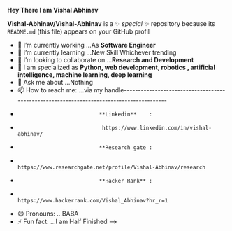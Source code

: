 **Hey There I am Vishal Abhinav**

**Vishal-Abhinav/Vishal-Abhinav** is a ✨ _special_ ✨ repository because its `README.md` (this file) appears on your GitHub profil

- 🔭 I’m currently working  ...As **Software Engineer**
- 🌱 I’m currently learning ...New Skill Whichever trending
- 👯 I’m looking to collaborate on ...**Research and Development**
- 🤔 I am specialized as **Python, web development, robotics , artificial intelligence, machine learning, deep learning**
- 💬 Ask me about ...Nothing 
- 📫 How to reach me: ...via my handle-----------------------------------------------------------------------------------------
-                               **Linkedin**    :
-                                https://www.linkedin.com/in/vishal-abhinav/
-                               **Research gate : 
-                                https://www.researchgate.net/profile/Vishal-Abhinav/research
-                               **Hacker Rank** :
-                                https://www.hackerrank.com/Vishal_Abhinav?hr_r=1
- 😄 Pronouns: ...BABA
- ⚡ Fun fact: ...I am Half Finished
-->
